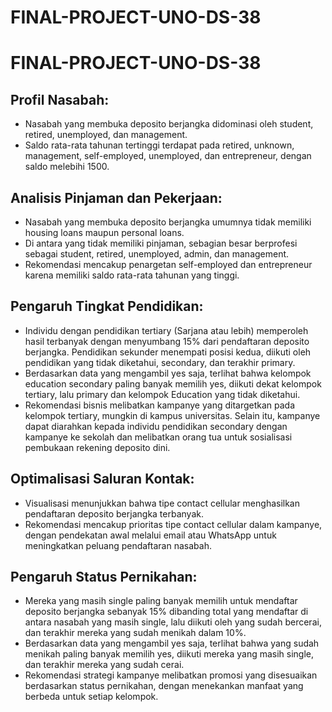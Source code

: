 # FINAL-PROJECT-UNO-DS-38

# FINAL-PROJECT-UNO-DS-38

## Profil Nasabah:

- Nasabah yang membuka deposito berjangka didominasi oleh student, retired, unemployed, dan management.
- Saldo rata-rata tahunan tertinggi terdapat pada retired, unknown, management, self-employed, unemployed, dan entrepreneur, dengan saldo melebihi 1500.

## Analisis Pinjaman dan Pekerjaan:

- Nasabah yang membuka deposito berjangka umumnya tidak memiliki housing loans maupun personal loans.
- Di antara yang tidak memiliki pinjaman, sebagian besar berprofesi sebagai student, retired, unemployed, admin, dan management.
- Rekomendasi mencakup penargetan self-employed dan entrepreneur karena memiliki saldo rata-rata tahunan yang tinggi.


## Pengaruh Tingkat Pendidikan:

- Individu dengan pendidikan tertiary (Sarjana atau lebih) memperoleh hasil terbanyak dengan menyumbang 15% dari pendaftaran deposito berjangka. Pendidikan sekunder menempati posisi kedua, diikuti oleh pendidikan yang tidak diketahui, secondary, dan terakhir primary.
- Berdasarkan data yang mengambil yes saja, terlihat bahwa kelompok education secondary paling banyak memilih yes, diikuti dekat kelompok tertiary, lalu primary dan kelompok Education yang tidak diketahui.
- Rekomendasi bisnis melibatkan kampanye yang ditargetkan pada kelompok tertiary, mungkin di kampus universitas. Selain itu, kampanye dapat diarahkan kepada individu pendidikan secondary dengan kampanye ke sekolah dan melibatkan orang tua untuk sosialisasi pembukaan rekening deposito dini.

## Optimalisasi Saluran Kontak:

- Visualisasi menunjukkan bahwa tipe contact cellular menghasilkan pendaftaran deposito berjangka terbanyak.
- Rekomendasi mencakup prioritas tipe contact cellular dalam kampanye, dengan pendekatan awal melalui email atau WhatsApp untuk meningkatkan peluang pendaftaran nasabah.

## Pengaruh Status Pernikahan:

- Mereka yang masih single paling banyak memilih untuk mendaftar deposito berjangka sebanyak 15% dibanding total yang mendaftar di antara nasabah yang masih single, lalu diikuti oleh yang sudah bercerai, dan terakhir mereka yang sudah menikah dalam 10%.
- Berdasarkan data yang mengambil yes saja, terlihat bahwa yang sudah menikah paling banyak memilih yes, diikuti mereka yang masih single, dan terakhir mereka yang sudah cerai.
- Rekomendasi strategi kampanye melibatkan promosi yang disesuaikan berdasarkan status pernikahan, dengan menekankan manfaat yang berbeda untuk setiap kelompok.
